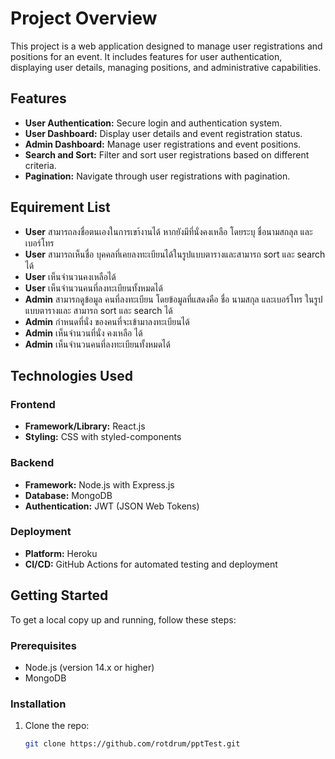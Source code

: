 # Project Overview

This project is a web application designed to manage user registrations and positions for an event. It includes features for user authentication, displaying user details, managing positions, and administrative capabilities.

## Features

- **User Authentication:** Secure login and authentication system.
- **User Dashboard:** Display user details and event registration status.
- **Admin Dashboard:** Manage user registrations and event positions.
- **Search and Sort:** Filter and sort user registrations based on different criteria.
- **Pagination:** Navigate through user registrations with pagination.

## Equirement List

- **User** สามารถลงชื่อตนเองในการเขา้งานได้ หากยังมีที่นั่งคงเหลือ โดยระบุ ชื่อนามสกลุล และเบอร์โทร
- **User** สามารถเห็นชื่อ บุคคลที่เคยลงทะเบียนได้ในรูปแบบตารางและสามารถ sort และ search ได้
- **User** เห็นจำนวนคงเหลือได้
- **User** เห็นจำนวนคนที่ลงทะเบียนทั้งหมดได้
- **Admin** สามารถดูข้อมูล คนที่ลงทะเบียน โดยข้อมูลที่แสดงคือ ชื่อ นามสกุล และเบอร์โทร ในรูปแบบตารางและ สามารถ sort และ search ได้
- **Admin** กำหนดที่นั่ง ของคนที่จะเข้ามาลงทะเบียนได้
- **Admin** เห็นจำนวนที่นั่ง คงเหลือ ได้
- **Admin** เห็นจำนวนคนที่ลงทะเบียนทั้งหมดได้

## Technologies Used

### Frontend

- **Framework/Library:** React.js
- **Styling:** CSS with styled-components

### Backend

- **Framework:** Node.js with Express.js
- **Database:** MongoDB
- **Authentication:** JWT (JSON Web Tokens)

### Deployment

- **Platform:** Heroku
- **CI/CD:** GitHub Actions for automated testing and deployment

## Getting Started

To get a local copy up and running, follow these steps:

### Prerequisites

- Node.js (version 14.x or higher)
- MongoDB

### Installation

1. Clone the repo:
   ```sh
   git clone https://github.com/rotdrum/pptTest.git
